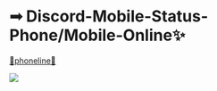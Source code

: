 # ➟ Discord-Mobile-Status-Phone/Mobile-Online✨
[🤖phoneline📱](https://github.com/underagent/DC-Mobile-Status/blob/main/Main.py)

<a href='https://github.com/underagent/DC-Mobile-Status/blob/main/Main.py'>
<img src="https://cdn.discordapp.com/attachments/1004047554960429187/1013868150166650910/unknown.png"></code></a>
